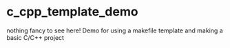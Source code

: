 # c_cpp_template_demo
nothing fancy to see here! Demo for using a makefile template and making a basic C/C++ project
